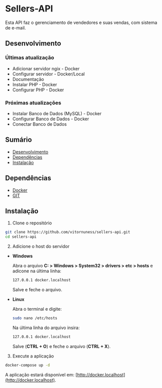 # Sellers-API

Esta API faz o gerenciamento de vendedores e suas vendas, com sistema de e-mail.

## Desenvolvimento

### Últimas atualização
- Adicionar servidor ngix - Docker
- Configurar servidor - Docker/Local
- Documentação
- Instalar PHP - Docker
- Configurar PHP - Docker

### Próximas atualizações
- Instalar Banco de Dados (MySQL) - Docker
- Configurar Banco de Dados - Docker
- Conectar Banco de Dados

## Sumário
- [Desenvolvimento](#desenvolvimento)
- [Dependências](#dependências)
- [Instalação](#instalação)

## Dependências
- [Docker](https://docker.com)
- [GIT](https://git-scm.com/)

## Instalação

1. Clone o repositório
```bash
git clone https://github.com/vitornuness/sellers-api.git
cd sellers-api
```

2. Adicione o host do servidor

- **Windows**

    Abra o arquivo **C: > Windows > System32 > drivers > etc > hosts** e adicone na última linha:
    ```bash
    127.0.0.1 docker.localhost
    ```
    Salve e feche o arquivo.

- **Linux**

    Abra o terminal e digite:
    ```bash
    sudo nano /etc/hosts
    ```
    Na última linha do arquivo insira:
    ```bash
    127.0.0.1 docker.localhost
    ```
    Salve (**CTRL + O**) e feche o arquivo (**CTRL + X**).

3. Execute a aplicação
```bash
docker-compose up -d
```

A aplicação estará disponível em: [http://docker.localhost](http://docker.localhost).
